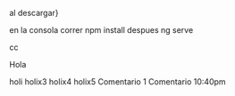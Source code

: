 al descargar}

en la consola correr   npm install 
despues ng serve


cc

Hola

holi
holix3
holix4
holix5
Comentario 1
Comentario 10:40pm
